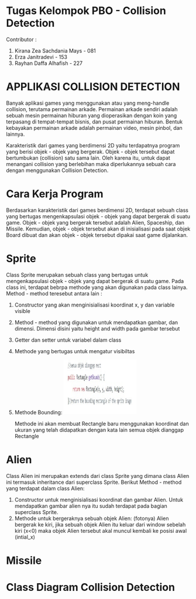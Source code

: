# Tugas Kelompok PBO - Collision Detection

Contributor : 
  1. Kirana Zea Sachdania Mays - 081
  2. Erza Janitradevi - 153
  3. Rayhan Daffa Alhafish - 227 
  
# APPLIKASI COLLISION DETECTION 
Banyak aplikasi games yang menggunakan atau yang meng-handle collision, terutama permainan arkade. Permainan arkade sendiri adalah sebuah mesin permainan hiburan yang dioperasikan dengan koin yang terpasang di tempat-tempat bisnis, dan pusat permainan hiburan. Bentuk kebayakan permainan arkade adalah permainan video, mesin pinbol, dan lainnya. 

Karakteristik dari games yang berdimensi 2D yaitu terdapatnya program yang berisi objek - objek yang bergerak. Objek - objek tersebut dapat bertumbukan (collision) satu sama lain. Oleh karena itu, untuk dapat menangani collision yang berlebihan maka diperlukannya sebuah cara dengan menggunakan Collision Detection. 

# Cara Kerja Program 
Berdasarkan karakteristik dari games berdimensi 2D, terdapat sebuah class yang bertugas mengenkapsulasi objek - objek yang dapat bergerak di suatu game. Objek - objek yang bergerak tersebut adalah Alien, Spaceship, dan Missile. Kemudian, objek - objek tersebut akan di inisialisasi pada saat objek Board dibuat dan akan objek - objek tersebut dipakai saat game dijalankan. 

# Sprite 
Class Sprite merupakan sebuah class yang bertugas untuk mengenkapsulasi objek - objek yang dapat bergerak di suatu game. Pada class ini, terdapat bebrpa methode yang akan digunakan pada class lainya. Method - method teresebut antara lain : 
  1.  Constructor yang akan menginisialisasi koordinat x, y dan variable visible
  2.  Method - method yang digunakan untuk mendapatkan gambar, dan dimensi. Dimensi disini yaitu       height and width pada gambar tersebut
  3.  Getter dan setter untuk variabel dalam class
  4.  Methode yang bertugas untuk mengatur visibiltas
  5.  Methode Bounding: 
        <img                   src=https://github.com/erzajanitra/CollisionDetection/blob/master/gambar2%20buat%20PBO%20-%20COLLISON/sprite%20bounding.jpg width="200" height="150" />
        
      Methode ini akan membuat Rectangle baru menggunakan koordinat dan ukuran yang telah             didapatkan dengan kata lain semua objek dianggap Rectangle
     
      
      
# Alien 
Class Alien ini merupakan extends dari class Sprite yang dimana class Alien ini termasuk inheritance dari superclass Sprite. Berikut Method - method yang terdapat dalam class Alien: 
  1.  Constructor untuk menginisialisasi koordinat dan gambar Alien. Untuk mendapatkan gambar         alien nya itu sudah terdapat pada bagian superclass Sprite.
  2.  Methode untuk bergeraknya sebuah objek Alien: 
      (fotonya) 
      Alien bergerak ke kiri, jika sebuah objek Alien itu keluar dari window sebelah kiri (x<0)       maka objek Alien tersebut akal muncul kembali ke posisi awal (intial_x)
      
# Missile 

  
  
  
  
  
  
# Class Diagram Collision Detection 

